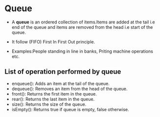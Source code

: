 # Queue

 - A **queue** is an ordered collection of items.Items are added at the tail i.e end of the queue and items are removed from the head i.e start of the queue.  

 - It follow (FIFO) First In First Out principle.

 - Examples:People standing in line in banks, Priting machine operations etc.
 
 ## List of operation performed by queue
- enqueue(): Adds an item at the tail of the queue.
- dequeue(): Removes an item from the head of the queue.
- front(): Returns the first item in the queue.
- rear(): Returns the last item in the queue.
- size(): Returns the size of the queue.
- isEmpty(): Returns true if queue is empty, false otherwise.